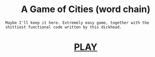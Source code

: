 <div align="center">

# A Game of Cities (word chain)

</div>

```
Maybe I'll keep it here. Extremely easy game, together with the shittiest functional code written by this dickhead. 
```

<div align="center"> 

# [PLAY](https://s1000dev.github.io/cities/) 

</div>
